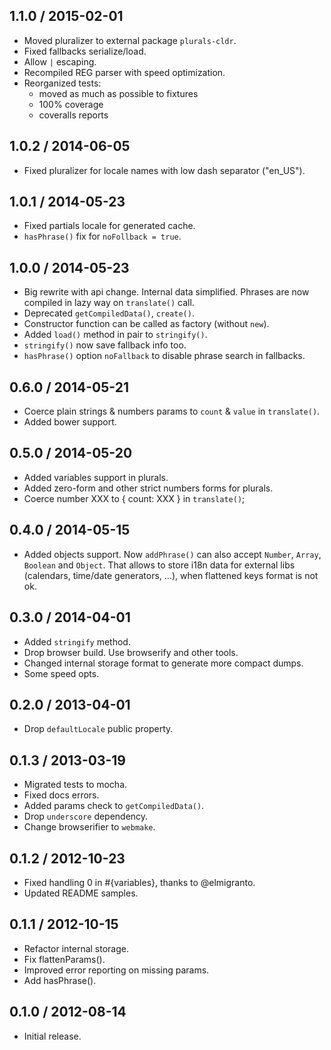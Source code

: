 1.1.0 / 2015-02-01
------------------

- Moved pluralizer to external package `plurals-cldr`.
- Fixed fallbacks serialize/load.
- Allow `|` escaping.
- Recompiled REG parser with speed optimization.
- Reorganized tests:
  - moved as much as possible to fixtures
  - 100% coverage
  - coveralls reports


1.0.2 / 2014-06-05
------------------

- Fixed pluralizer for locale names with low dash separator ("en_US").


1.0.1 / 2014-05-23
------------------

- Fixed partials locale for generated cache.
- `hasPhrase()` fix for `noFollback = true`.


1.0.0 / 2014-05-23
------------------

- Big rewrite with api change. Internal data simplified. Phrases are now
  compiled in lazy way on `translate()` call.
- Deprecated `getCompiledData()`, `create()`.
- Constructor function can be called as factory (without `new`).
- Added `load()` method in pair to `stringify()`.
- `stringify()` now save fallback info too.
- `hasPhrase()` option `noFallback` to disable phrase search in fallbacks.


0.6.0 / 2014-05-21
------------------

- Coerce plain strings & numbers params to `count` & `value` in `translate()`.
- Added bower support.


0.5.0 / 2014-05-20
------------------

- Added variables support in plurals.
- Added zero-form and other strict numbers forms for plurals.
- Coerce number XXX to { count: XXX } in `translate()`;


0.4.0 / 2014-05-15
------------------

- Added objects support. Now `addPhrase()` can also accept `Number`, `Array`,
  `Boolean` and `Object`. That allows to store i18n data for external libs
  (calendars, time/date generators, ...), when flattened keys format is not ok.


0.3.0 / 2014-04-01
------------------

- Added `stringify` method.
- Drop browser build. Use browserify and other tools.
- Changed internal storage format to generate more compact dumps.
- Some speed opts.


0.2.0 / 2013-04-01
------------------

- Drop `defaultLocale` public property.


0.1.3 / 2013-03-19
------------------

- Migrated tests to mocha.
- Fixed docs errors.
- Added params check to `getCompiledData()`.
- Drop `underscore` dependency.
- Change browserifier to `webmake`.


0.1.2 / 2012-10-23
------------------

- Fixed handling 0 in #{variables}, thanks to @elmigranto.
- Updated README samples.


0.1.1 / 2012-10-15
------------------

- Refactor internal storage.
- Fix flattenParams().
- Improved error reporting on missing params.
- Add hasPhrase().


0.1.0 / 2012-08-14
------------------

- Initial release.
